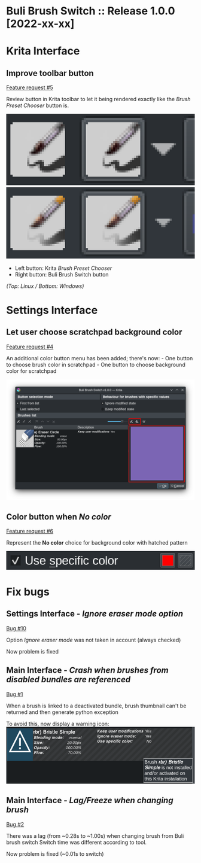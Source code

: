 # Buli Brush Switch :: Release 1.0.0 [2022-xx-xx]

# Krita Interface

## Improve toolbar button
[Feature request #5](https://github.com/Grum999/BuliBrushSwitch/issues/5)

Review button in Krita toolbar to let it being rendered exactly like the *Brush Preset Chooser* button is.

![Krita toolbar buttons](./../screenshots/r1-0-0_kritatoolbar-button-render.png)
- Left button: Krita *Brush Preset Chooser*
- Right button: Buli Brush Switch button

*(Top: Linux / Bottom: Windows)*



# Settings Interface

## Let user choose scratchpad background color
[Feature request #4](https://github.com/Grum999/BuliBrushSwitch/issues/4)

An additional color button menu has been added; there's now:
    - One button to choose brush color in scratchpad
    - One button to choose background color for scratchpad

![Popup brushes list](./../screenshots/r1-0-0_mainsettings-scratchpad_bg_color.png)


## Color button when *No color*
[Feature request #6](https://github.com/Grum999/BuliBrushSwitch/issues/6)

Represent the **No color** choice for background color with hatched pattern

![Popup brushes list](./../screenshots/r1-0-0_mainsettings-bg_color_button.png)



# Fix bugs

## Settings Interface - *Ignore eraser mode option*
[Bug #10](https://github.com/Grum999/BuliBrushSwitch/issues/10)

Option *Ignore eraser mode* was not taken in account (always checked)

Now problem is fixed

## Main Interface - *Crash when brushes from disabled bundles are referenced*
[Bug #1](https://github.com/Grum999/BuliBrushSwitch/issues/1)

When a brush is linked to a deactivated bundle, brush thumbnail can't be returned and then generate python exception

To avoid this, now display a warning icon:
![Popup brushes list](./../screenshots/r1-0-0_mainui-missing_brush.png)


## Main Interface - *Lag/Freeze when changing brush*
[Bug #2](https://github.com/Grum999/BuliBrushSwitch/issues/2)

There was a lag (from ~0.28s to ~1.00s) when changing brush from Buli brush switch
Switch time was different according to tool.

Now problem is fixed (~0.01s to switch)
